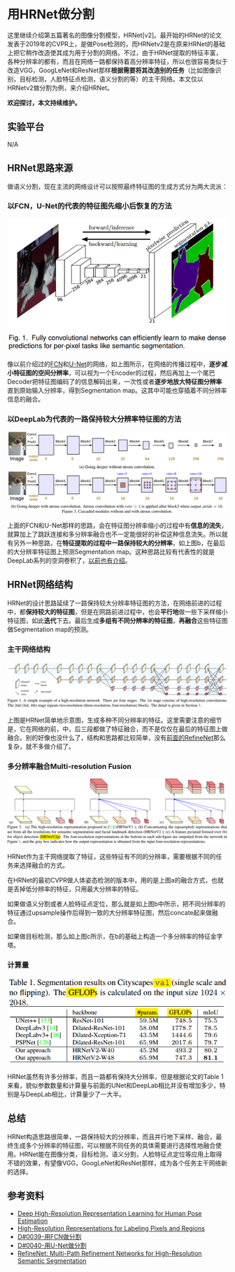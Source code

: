 #                                 用HRNet做分割

这里继续介绍第五篇著名的图像分割模型，HRNet[v2]。最开始的HRNet的论文发表于2019年的CVPR上，是做Pose检测的，而HRNetv2是在原来HRNet的基础上把它稍作改造使其成为用于分割的网络。不过，由于HRNet提取的特征丰富，各种分辨率的都有，而且在网络一路都保持着高分辨率特征，所以也很容易类似于改造VGG，GoogLeNet和ResNet那样**根据需要将其改造别的任务**（比如图像识别，目标检测，人脸特征点检测，语义分割的等）的主干网络。本文仅以HRNetv2做分割为例，来介绍HRNet。

**欢迎探讨，本文持续维护。**

## 实验平台

N/A

## HRNet思路来源

做语义分割，现在主流的网络设计可以按照最终特征图的生成方式分为两大流派：

### 以FCN，U-Net的代表的特征图先缩小后恢复的方法

![](images/232018.png)

像以前介绍过的[FCN](https://github.com/Captain1986/CaptainBlackboard/blob/master/D%230039-%E7%94%A8FCN%E5%81%9A%E5%88%86%E5%89%B2/D%230039.md)和[U-Net](https://github.com/Captain1986/CaptainBlackboard/blob/master/D%230040-用U-Net做分割/D%230040.md)的网络，如上图所示，在网络的传播过程中，**逐步减小特征图的空间分辨率**，可以视为一个Encoder的过程，然后再加上一个尾巴Decoder把特征图编码了的信息解码出来，一次性或者**逐步地放大特征图分辨率**直到原始输入分辨率，得到Segmentation map。这其中可能也穿插着不同分辨率信息的融合。

### 以DeepLab为代表的一路保持较大分辨率特征图的方法

![](images/154321.png)

上面的FCN和U-Net那样的思路，会在特征图分辨率缩小的过程中有**信息的流失**，就算加上了跳跃连接和多分辨率融合也不一定能很好的补偿这种信息流失。所以就有另外一种思路，在**特征提取的过程中一路保持较大的分辨率**，如上图b，在最后的大分辨率特征图上预测Segmentation map。这种思路比较有代表性的就是DeepLab系列的空洞卷积了，[以前也有介绍](https://github.com/Captain1986/CaptainBlackboard/blob/master/D%230042-%E7%94%A8DeepLabv3%2B%E7%9A%84Encoder-Decoder%E5%81%9A%E5%88%86%E5%89%B2/D%230042.md)。

## HRNet网络结构

HRNet的设计思路延续了一路保持较大分辨率特征图的方法，在网络前进的过程中，都**保持较大的特征图**，但是在网路前进过程中，也会**平行地**做一些下采样缩小特征图，如此**迭代**下去。最后生成**多组有不同分辨率的特征图**，**再融合**这些特征图做Segmentation map的预测。

### 主干网络结构

![](images/155806.png)

上图是HRNet简单地示意图，生成多种不同分辨率的特征。这里需要注意的细节是，它在网络的前，中，后三段都做了特征融合，而不是仅仅在最后的特征图上做融合。别的好像也没什么了，结构和思路都比较简单，没有[前面的RefineNet](https://github.com/Captain1986/CaptainBlackboard/blob/master/D%230041-用RefineNet做分割/D%230041.md)那么复杂，就不多做介绍了。

### 多分辨率融合Multi-resolution Fusion

![](images/160639.png)

HRNet作为主干网络提取了特征，这些特征有不同的分辨率，需要根据不同的任务来选择融合的方式。

在HRNet的最初CVPR做人体姿态检测的版本中，用的是上图a的融合方式，也就是丢掉低分辨率的特征，只用最大分辨率的特征。

如果做语义分割或者人脸特征点定位，那么就是如上图b中所示，把不同分辨率的特征通过upsample操作后得到一致的大分辨率特征图，然后concate起来做融合。

如果做目标检测，那么如上图c所示，在b的基础上构造一个多分辨率的特征金字塔。

### 计算量

![](images/161658.png)

HRNet虽然有许多分辨率，而且一路都有保持大分辨率，但是根据论文的Table 1来看，貌似参数数量和计算量与前面的UNet和DeepLab相比并没有增加多少，特别是与DeepLab相比，计算量少了一大半。

## 总结

HRNet构造思路很简单，一路保持较大的分辨率，而且并行地下采样、融合，最终生成多个分辨率的特征图，可以根据不同任务的具体需要进行选择性地融合使用。HRNet能在图像分类，目标检测，语义分割，人脸特征点定位等应用上取得不错的效果，有望像VGG，GoogLeNet和ResNet那样，成为各个任务主干网络新的选择。

## 参考资料

+ [Deep High-Resolution Representation Learning for Human Pose Estimation](https://arxiv.org/abs/1902.09212)
+ [High-Resolution Representations for Labeling Pixels and Regions](https://arxiv.org/abs/1904.04514)
+ [D#0039-用FCN做分割](https://github.com/Captain1986/CaptainBlackboard/blob/master/D%230039-%E7%94%A8FCN%E5%81%9A%E5%88%86%E5%89%B2/D%230039.md)
+ [D#0040-用U-Net做分割](https://github.com/Captain1986/CaptainBlackboard/blob/master/D%230040-用U-Net做分割/D%230040.md)
+ [RefineNet: Multi-Path Refinement Networks for High-Resolution Semantic Segmentation](https://arxiv.org/abs/1611.06612)
